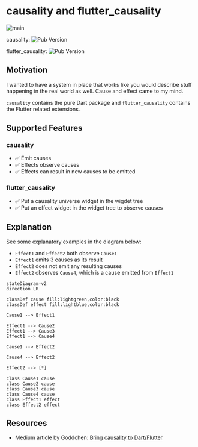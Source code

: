 # causality and flutter_causality

![main](https://github.com/Goddchen/causality/actions/workflows/main.yaml/badge.svg)

causality: ![Pub Version](https://img.shields.io/pub/v/causality)

flutter_causality: ![Pub Version](https://img.shields.io/pub/v/flutter_causality)

## Motivation

I wanted to have a system in place that works like you would describe stuff
happening in the real world as well. Cause and effect came to my mind.

`causality` contains the pure Dart package and `flutter_causality` contains
the Flutter related extensions.

## Supported Features

### causality

- ✅ Emit causes
- ✅ Effects observe causes
- ✅ Effects can result in new causes to be emitted

### flutter_causality

- ✅ Put a causality universe widget in the wigdet tree
- ✅ Put an effect widget in the widget tree to observe causes

## Explanation

See some explanatory examples in the diagram below:

- `Effect1` and `Effect2` both observe `Cause1`
- `Effect1` emits 3 causes as its result
- `Effect2` does not emit any resulting causes
- `Effect2` observes `Cause4`, which is a cause emitted from `Effect1`

```mermaid
stateDiagram-v2
direction LR

classDef cause fill:lightgreen,color:black
classDef effect fill:lightblue,color:black

Cause1 --> Effect1

Effect1 --> Cause2
Effect1 --> Cause3
Effect1 --> Cause4

Cause1 --> Effect2

Cause4 --> Effect2

Effect2 --> [*]

class Cause1 cause
class Cause2 cause
class Cause3 cause
class Cause4 cause
class Effect1 effect
class Effect2 effect
```

## Resources

- Medium article by Goddchen: [Bring causality to Dart/Flutter](https://medium.com/@goddchen/bring-causality-to-dart-flutter-a84032c1e78c)
